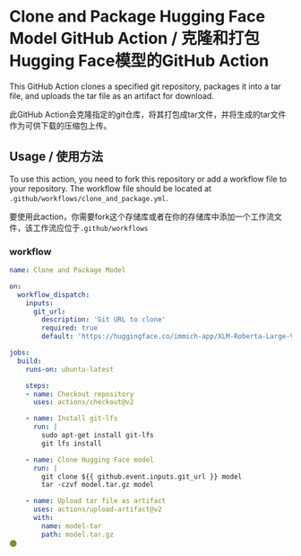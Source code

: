 # Clone and Package Hugging Face Model GitHub Action / 克隆和打包Hugging Face模型的GitHub Action 

This GitHub Action clones a specified git repository, packages it into a tar file, and uploads the tar file as an artifact for download. 

此GitHub Action会克隆指定的git仓库，将其打包成tar文件，并将生成的tar文件作为可供下载的压缩包上传。

## Usage / 使用方法

To use this action, you need to fork this repository or add a workflow file to your repository. The workflow file should be located at `.github/workflows/clone_and_package.yml`. 

要使用此action，你需要fork这个存储库或者在你的存储库中添加一个工作流文件，该工作流应位于`.github/workflows`

### workflow

```yaml  
name: Clone and Package Model

on:
  workflow_dispatch:
    inputs:
      git_url:
        description: 'Git URL to clone'
        required: true
        default: 'https://huggingface.co/immich-app/XLM-Roberta-Large-Vit-B-16Plus'

jobs:
  build:
    runs-on: ubuntu-latest

    steps:
    - name: Checkout repository
      uses: actions/checkout@v2

    - name: Install git-lfs
      run: |
        sudo apt-get install git-lfs
        git lfs install

    - name: Clone Hugging Face model
      run: |
        git clone ${{ github.event.inputs.git_url }} model
        tar -czvf model.tar.gz model

    - name: Upload tar file as artifact
      uses: actions/upload-artifact@v2
      with:
        name: model-tar
        path: model.tar.gz
​⬤
